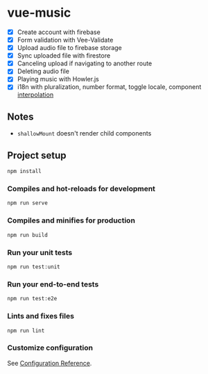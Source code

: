 # vue-music

- [x] Create account with firebase
- [x] Form validation with Vee-Validate
- [x] Upload audio file to firebase storage
- [x] Sync uploaded file with firestore
- [x] Canceling upload if navigating to another route
- [x] Deleting audio file
- [x] Playing music with Howler.js
- [x] i18n with pluralization, number format, toggle locale, component [interpolation](https://kazupon.github.io/vue-i18n/guide/interpolation.html#basic-usage)

## Notes
- `shallowMount` doesn't render child components
## Project setup
```
npm install
```

### Compiles and hot-reloads for development
```
npm run serve
```

### Compiles and minifies for production
```
npm run build
```

### Run your unit tests
```
npm run test:unit
```

### Run your end-to-end tests
```
npm run test:e2e
```

### Lints and fixes files
```
npm run lint
```

### Customize configuration
See [Configuration Reference](https://cli.vuejs.org/config/).
